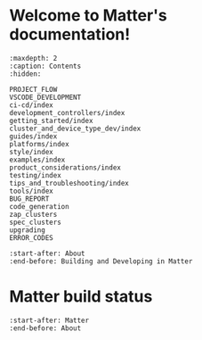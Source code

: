 # Welcome to Matter's documentation!

```{toctree}
:maxdepth: 2
:caption: Contents
:hidden:

PROJECT_FLOW
VSCODE_DEVELOPMENT
ci-cd/index
development_controllers/index
getting_started/index
cluster_and_device_type_dev/index
guides/index
platforms/index
style/index
examples/index
product_considerations/index
testing/index
tips_and_troubleshooting/index
tools/index
BUG_REPORT
code_generation
zap_clusters
spec_clusters
upgrading
ERROR_CODES

```

```{include} README.md
:start-after: About
:end-before: Building and Developing in Matter
```

# Matter build status

```{include} README.md
:start-after: Matter
:end-before: About
```
